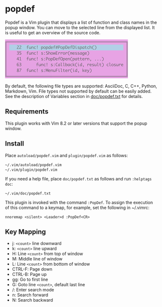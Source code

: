 # popdef

Popdef is a Vim plugin that displays a list of function and class names in
the popup window. You can move to the selected line from the displayed
list. It is useful to get an overview of the source code.

![popdef](popdef.png)

By default, the following file types are supported: AsciiDoc, C, C++,
Python, Markdown, Vim.  File types not supported by default can be easily
added. See the description of Variables section in
[doc/popdef.txt](doc/popdef.txt) for details.


## Requirements

This plugin works with Vim 8.2 or later versions that support the popup window.


## Install

Place `autoload/popdef.vim` and `plugin/popdef.vim` as follows:

    ~/.vim/autoload/popdef.vim
    ~/.vim/plugin/popdef.vim

If you need a help file, place `doc/popdef.txt` as follows and run `:helptags doc`:

    ~/.vim/doc/popdef.txt

This plugin is invoked with the command `:PopDef`. To assign the execution of
this command to a keymap, for example, set the following in ~/.vimrc:

    nnoremap <silent> <Leader>d :PopDef<CR>

## Key Mapping

- j: `<count>` line downward
- k: `<count>` line upward
- H: Line `<count>` from top of window
- M: Middle line of window
- L: Line `<count>` from bottom of window
- CTRL-F: Page down
- CTRL-B: Page up
- gg: Go to first line
- G: Goto line `<count>`, default last line
- /: Enter search mode
- n: Search forward
- N: Search backward
